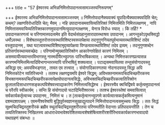 +++
title = "57 ईश्वरस्य अभिन्ननिमित्तोपादानत्वसामञ्जस्यनिरूपणम्"

+++
ईश्वरस्य अभिन्ननिमित्तोपादानत्वसामञ्जस्यम् ॥ निमित्तोपादानैक्यवाक्यं यूपादित्यैक्यवाक्यवदिति चेत्; कथम्? लक्षणविरोधादिति चेत्; मैवम् । नहि उपादानासमवायिव्यतिरिक्तं निमित्तमिति निमित्तलक्षणम् , नापि निमित्तासमवायिव्यतिरिक्तकारणमुपादानमित्युपादानलक्षणम् , येनात्र विरोधः स्यात् । किं तर्हि? \* उपादानकारणत्वं च परिणामास्पदत्वमेव इति वेदार्थसंग्रहानुसारादवस्थाश्रय उपादानम् । आगन्तुकोऽपृथक्सिद्धो धर्मोऽवस्था । विशेषतस्तूत्तरोत्तरावस्थाविशिष्टस्वरूपापेक्षया तदनुगुणनियतपूर्वभाव्यवस्थाविशिष्टं तदेव वस्तूपादानम् , यथा घटत्वावस्थाविशिष्टमृद्दव्यापेक्षया पिण्डत्वावस्थाविशिष्टं तदेव द्रव्यम् । तदनुगुणशब्देन प्रतिसर्गावस्थाव्यवच्छेदः । परिणामोन्मुख्यातिरिक्तेन आकारेणापेक्षितं कारणं निमित्तम् । असमवायीत्यवान्तरविभागस्तु नास्मदीयैरभ्युपगतः पारिभाषिकत्वात् । अन्यथा निमित्तकारणप्रत्यासन्न कारणमनिमित्तमित्यादिविभागान्तरस्यापि परिभाषितुं शक्यत्वात् । पटाद्यसमवायितया तन्तुसंयोगादयस्तु असिद्धा एव; अवयविभङ्गात् , तावत एव तत्त्वात् । संयोगादिकारणतया नोदनादयस्तु सिद्धा अपि निमित्तकोटेन व्यतिरिच्यन्ते । ततश्च लक्षणद्वयमपि ईश्वरे सिद्धम्; अविभक्तनामरूपचिदचिच्छरीरकस्य विभक्तनामरूपचिदचिच्छरीरकत्वापेक्षयोपादानत्वसिद्धेः, अविभक्तचिदचिच्छरीरकत्वातिरिक्तेन कुलालादिसाधारणसङ्कल्पविशेषवत्त्वाद्याकारेण निमित्तत्वसिद्धेश्च । ईश्वरस्यैव क्वचिद्विषये कर्तृत्वमुपादानत्वं च परैरपि स्वीकार्यम् । सन्ति हि संयोगादयो घटादिभिरीश्वरस्य । ततश्च ईश्वरस्तेषां समवायित्वात् सर्वकार्यकर्तृत्वाच्च उपादानम् , निमित्तं च । त [तत्कर्तृत्वानभ्युपगमे कार्यत्वात्सकर्तृकमित्यनुमानं दशमदशापन्नम् । एवमनीश्वरेष्वपि बुद्धिपूर्वस्वज्ञानसुखाद्युत्पादने निमित्तोपादानत्वसमुच्चयः सिद्धः । ततः सिद्धं सूक्ष्मचिदचिद्वस्तुशरीरकं ब्रह्मैव स्थूलचिदचिद्वस्तुशरीरतया परिणमतीति वेदान्ताः प्रतिपादयन्तीति । तेन च तव्यतिरिक्तस्य निखिलस्य आधाराधेयभावेश्वरेशितव्यत्वशेषशेषित्वशरीरशरीरिभावकार्यकारणभावादयो यथाग्रहणं संबन्धाः ॥